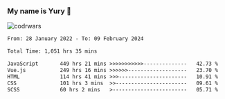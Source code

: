 ### My name is Yury 👋 
![codrwars](https://www.codewars.com/users/litury/badges/micro) 


<!--START_SECTION:waka-->

```txt
From: 28 January 2022 - To: 09 February 2024

Total Time: 1,051 hrs 35 mins

JavaScript       449 hrs 21 mins >>>>>>>>>>>--------------   42.73 %
Vue.js           249 hrs 16 mins >>>>>>-------------------   23.70 %
HTML             114 hrs 41 mins >>>----------------------   10.91 %
CSS              101 hrs 3 mins  >>-----------------------   09.61 %
SCSS             60 hrs 2 mins   >------------------------   05.71 %
```

<!--END_SECTION:waka-->

